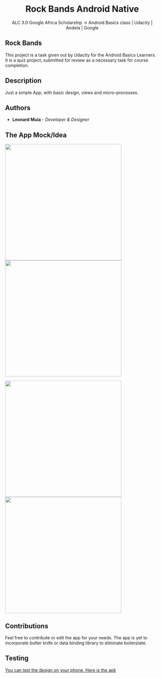 <h1 align="center">Rock Bands Android Native</h1>
 
<p align="center">ALC 3.0 Google Africa Scholarship -> Android Basics class | Udacity | Andela | Google</p>

## Rock Bands

This project is a task given out by Udacity for the Android Basics Learners. It is a quiz project, submitted for review as a necessary task for course completion.

## Description
Just a simple App, with basic design, views and micro-processes.

## Authors
* **Leonard Muia** - *Developer & Designer* 

## The App Mock/Idea
 <img src="https://user-images.githubusercontent.com/11560987/45107775-46c17500-b100-11e8-8cba-bac56569df2b.jpg" width="380"/> <img src="https://user-images.githubusercontent.com/11560987/45107774-46c17500-b100-11e8-8538-c8e18eb91372.jpg" width="380"/>


 <img src="https://user-images.githubusercontent.com/11560987/45107776-46c17500-b100-11e8-9ca9-3479413f5020.jpg" width="380"/> <img src="https://user-images.githubusercontent.com/11560987/45107777-46c17500-b100-11e8-953a-41d26d1cc405.jpg" width="380"/>

## Contributions
Feel free to contribute or edit the app for your needs. The app is yet to incorporate butter knife or data binding library to eliminate boilerplate.

## Testing
[You can test the design on your phone. Here is the apk](https://drive.google.com/open?id=1Bh8w9LgsO0HcT6_GYRffnBo49isSTgPD)
